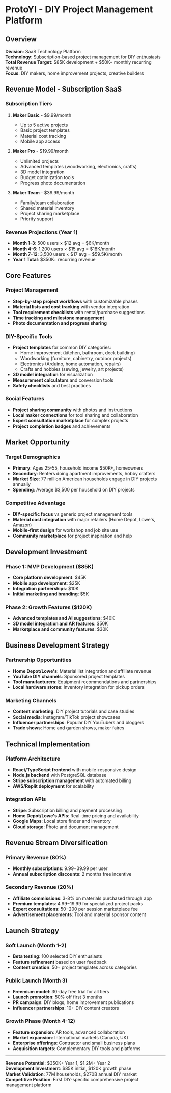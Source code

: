 # ProtoYI - DIY Project Management Platform

## Overview
**Division**: SaaS Technology Platform  
**Technology**: Subscription-based project management for DIY enthusiasts  
**Total Revenue Target**: $85K development + $50K+ monthly recurring revenue  
**Focus**: DIY makers, home improvement projects, creative builders  

## Revenue Model - Subscription SaaS

### Subscription Tiers
1. **Maker Basic** - $9.99/month
   - Up to 5 active projects
   - Basic project templates
   - Material cost tracking
   - Mobile app access

2. **Maker Pro** - $19.99/month
   - Unlimited projects
   - Advanced templates (woodworking, electronics, crafts)
   - 3D model integration
   - Budget optimization tools
   - Progress photo documentation

3. **Maker Team** - $39.99/month
   - Family/team collaboration
   - Shared material inventory
   - Project sharing marketplace
   - Priority support

### Revenue Projections (Year 1)
- **Month 1-3**: 500 users × $12 avg = $6K/month
- **Month 4-6**: 1,200 users × $15 avg = $18K/month  
- **Month 7-12**: 3,500 users × $17 avg = $59.5K/month
- **Year 1 Total**: $350K+ recurring revenue

## Core Features

### Project Management
- **Step-by-step project workflows** with customizable phases
- **Material lists and cost tracking** with vendor integration
- **Tool requirement checklists** with rental/purchase suggestions
- **Time tracking and milestone management**
- **Photo documentation and progress sharing**

### DIY-Specific Tools
- **Project templates** for common DIY categories:
  - Home improvement (kitchen, bathroom, deck building)
  - Woodworking (furniture, cabinetry, outdoor projects)
  - Electronics (Arduino, home automation, repairs)
  - Crafts and hobbies (sewing, jewelry, art projects)
- **3D model integration** for visualization
- **Measurement calculators** and conversion tools
- **Safety checklists** and best practices

### Social Features
- **Project sharing community** with photos and instructions
- **Local maker connections** for tool sharing and collaboration
- **Expert consultation marketplace** for complex projects
- **Project completion badges** and achievements

## Market Opportunity

### Target Demographics
- **Primary**: Ages 25-55, household income $50K+, homeowners
- **Secondary**: Renters doing apartment improvements, hobby crafters
- **Market Size**: 77 million American households engage in DIY projects annually
- **Spending**: Average $3,500 per household on DIY projects

### Competitive Advantage
- **DIY-specific focus** vs generic project management tools
- **Material cost integration** with major retailers (Home Depot, Lowe's, Amazon)
- **Mobile-first design** for workshop and job site use
- **Community marketplace** for project inspiration and help

## Development Investment

### Phase 1: MVP Development ($85K)
- **Core platform development**: $45K
- **Mobile app development**: $25K
- **Integration partnerships**: $10K
- **Initial marketing and branding**: $5K

### Phase 2: Growth Features ($120K)
- **Advanced templates and AI suggestions**: $40K
- **3D model integration and AR features**: $50K
- **Marketplace and community features**: $30K

## Business Development Strategy

### Partnership Opportunities
- **Home Depot/Lowe's**: Material list integration and affiliate revenue
- **YouTube DIY channels**: Sponsored project templates
- **Tool manufacturers**: Equipment recommendations and partnerships
- **Local hardware stores**: Inventory integration for pickup orders

### Marketing Channels
- **Content marketing**: DIY project tutorials and case studies
- **Social media**: Instagram/TikTok project showcases
- **Influencer partnerships**: Popular DIY YouTubers and bloggers  
- **Trade shows**: Home and garden shows, maker faires

## Technical Implementation

### Platform Architecture
- **React/TypeScript frontend** with mobile-responsive design
- **Node.js backend** with PostgreSQL database
- **Stripe subscription management** with automated billing
- **AWS/Replit deployment** for scalability

### Integration APIs
- **Stripe**: Subscription billing and payment processing
- **Home Depot/Lowe's APIs**: Real-time pricing and availability
- **Google Maps**: Local store finder and inventory
- **Cloud storage**: Photo and document management

## Revenue Stream Diversification

### Primary Revenue (80%)
- **Monthly subscriptions**: $9.99-$39.99 per user
- **Annual subscription discounts**: 2 months free incentive

### Secondary Revenue (20%)
- **Affiliate commissions**: 3-8% on materials purchased through app
- **Premium templates**: $4.99-$19.99 for specialized project packs
- **Expert consultations**: $50-$200 per session marketplace fee
- **Advertisement placements**: Tool and material sponsor content

## Launch Strategy

### Soft Launch (Month 1-2)
- **Beta testing**: 100 selected DIY enthusiasts
- **Feature refinement** based on user feedback
- **Content creation**: 50+ project templates across categories

### Public Launch (Month 3)
- **Freemium model**: 30-day free trial for all tiers
- **Launch promotion**: 50% off first 3 months
- **PR campaign**: DIY blogs, home improvement publications
- **Influencer partnerships**: 10+ DIY content creators

### Growth Phase (Month 4-12)
- **Feature expansion**: AR tools, advanced collaboration
- **Market expansion**: International markets (Canada, UK)
- **Enterprise offerings**: Contractor and small business plans
- **Acquisition targets**: Complementary DIY tools and platforms

---

**Revenue Potential**: $350K+ Year 1, $1.2M+ Year 2  
**Development Investment**: $85K initial, $120K growth phase  
**Market Validation**: 77M households, $270B annual DIY market  
**Competitive Position**: First DIY-specific comprehensive project management platform